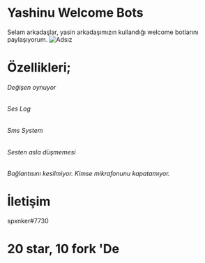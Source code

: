 # Yashinu Welcome Bots

Selam arkadaşlar, yasin arkadaşımızın kullandığı welcome botlarını paylaşıyorum.
![Adsız](https://i.imgur.com/FQ0N9mk.png)

# Özellikleri;

###### Değişen oynuyor
###### Ses Log
###### Sms System
###### Sesten asla düşmemesi
###### Bağlantısını kesilmiyor. Kimse mikrafonunu kapatamıyor.

# İletişim 

spxnker#7730

# 20 star, 10 fork 'De



